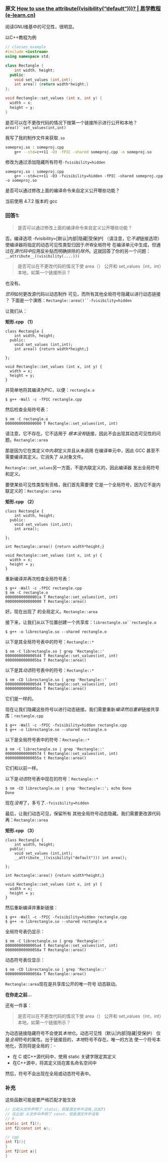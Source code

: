 ### 原文 [How to use the __attribute__((visibility(“default”)))? | 易学教程 (e-learn.cn)](https://www.e-learn.cn/topic/3778645)

阅读GNU维基中的可见性，很明显。

以C++教程为例

```cpp
// classes example
#include <iostream>
using namespace std;

class Rectangle {
    int width, height;
  public:
    void set_values (int,int);
    int area() {return width*height;}
};

void Rectangle::set_values (int x, int y) {
  width = x;
  height = y;
}
```

是否可以在不更改代码的情况下按第一个链接所示进行公开和本地？`area()``set_values(int,int)`

我写了我的制作文件来获取`.so`

```bash
someproj.so : someproj.cpp
    g++ --std=c++11 -O3 -fPIC -shared someproj.cpp -o someproj.so
```

修改为通过添加隐藏所有符号`-fvisibility=hidden`

```
someproj.so : someproj.cpp
    g++ --std=c++11 -O3 -fvisibility=hidden -fPIC -shared someproj.cpp -o someproj.so
```

是否可以通过修改上面的编译命令来自定义公开哪些功能？

当前使用 4.7.2 版本的 gcc

### 回答1:

> 是否可以通过修改上面的编译命令来自定义公开哪些功能？

否。编译选项 -fvisibility=[默认|内部|隐藏|受保护] （请注意，它*不是*链接选项）使编译器将指定的动态可见性类型归因于*所有*全局符号 在编译单元中生成，但通过在*源代码中*应用反补贴而明确排除的*除外*。这就回答了你的另一个问题：`__attribute__((visibility(....)))`

> 是否可以在不更改代码的情况下使 area（） 公开和 set_values（int，int） 本地，如第一个链接所示？

也没有。

*您将*如何更改源代码以动态制作 可见，而所有其他全局符号隐藏以进行动态链接 ？ 下面是一个演练：`Rectangle::area()``-fvisibility=hidden`

让我们从：

**矩形.cpp （1）**

```
class Rectangle {
    int width, height;
  public:
    void set_values (int,int);
    int area() {return width*height;}

};

void Rectangle::set_values (int x, int y) {
  width = x;
  height = y;
}
```

并简单地将其编译为PIC，以便：`rectangle.o`

```
$ g++ -Wall -c -fPIC rectangle.cpp
```

然后检查全局符号表：

```
$ nm -C rectangle.o
0000000000000000 T Rectangle::set_values(int, int)
```

请注意，它不存在。它不适用于 *根本没有*链接，因此不会出现其动态可见性的问题。`Rectangle::area`

那是因为它在类定义中内*联*定义并且从未调用 在编译单元中，因此 GCC 甚至不需要编译其定义。它消失了 从对象文件。

`Rectangle::set_values`另一方面，不是内联定义的，因此编译器 发出全局符号和定义。

要使某些可见性类型有资格，我们首先需要使 它是一个全局符号，因为它不是内联定义的：`Rectangle::area`

**矩形.cpp （2）**

```
class Rectangle {
    int width, height;
  public:
    void set_values (int,int);
    int area();

};

int Rectangle::area() {return width*height;}

void Rectangle::set_values (int x, int y) {
  width = x;
  height = y;
}
```

重新编译并再次检查全局符号表：

```
$ g++ -Wall -c -fPIC rectangle.cpp
$ nm -C rectangle.o
000000000000001a T Rectangle::set_values(int, int)
0000000000000000 T Rectangle::area()
```

好。现在出现了 的全局定义。`Rectangle::area`

接下来，让我们从以下位置创建一个共享库：`librectangle.so``rectangle.o`

```
$ g++ -o librectangle.so --shared rectangle.o
```

以下是其全局符号表中的符号：`Rectangle::*`

```
$ nm -C librectangle.so | grep 'Rectangle::'
00000000000005d4 T Rectangle::set_values(int, int)
00000000000005ba T Rectangle::area()
```

以下是其*动态*符号表中的符号：`Rectangle::*`

```
$ nm -CD librectangle.so | grep 'Rectangle::'
00000000000005d4 T Rectangle::set_values(int, int)
00000000000005ba T Rectangle::area()
```

它们是一样的。

现在让我们隐藏这些符号以进行动态链接。我们需要重新*编译然后重新*链接共享库：`rectangle.cpp`

```
$ g++ -Wall -c -fPIC -fvisibility=hidden rectangle.cpp
$ g++ -o librectangle.so --shared rectangle.o
```

以下是全局符号表中的符号：`Rectangle::*`

```
$ nm -C librectangle.so | grep 'Rectangle::'
0000000000000574 t Rectangle::set_values(int, int)
000000000000055a t Rectangle::area()
```

它们和以前一样。

以下是*动态*符号表中现在的符号：`Rectangle::*`

```
$ nm -CD librectangle.so | grep 'Rectangle::'; echo Done
Done
```

现在*没有*了，多亏了.`-fvisibility=hidden`

最后，让我们动态可见，保留所有 其他全局符号动态隐藏。我们需要更改源代码 再：`Rectangle::area`

**矩形.cpp （3）**

```
class Rectangle {
    int width, height;
  public:
    void set_values (int,int);
    __attribute__((visibility("default"))) int area();

};

int Rectangle::area() {return width*height;}

void Rectangle::set_values (int x, int y) {
  width = x;
  height = y;
}
```

然后重新编译并重新链接：

```
$ g++ -Wall -c -fPIC -fvisibility=hidden rectangle.cpp
$ g++ -o librectangle.so --shared rectangle.o
```

全局符号表仍显示：

```
$ nm -C librectangle.so | grep 'Rectangle::'
00000000000005a4 t Rectangle::set_values(int, int)
000000000000058a T Rectangle::area()
```

动态符号表仅显示：

```
$ nm -CD librectangle.so | grep 'Rectangle::'
000000000000058a T Rectangle::area()
```

`Rectangle::area`现在是共享库公开的唯一符号 动态联动。

**在你走之前...**

还有一件事：

> 是否可以在不更改代码的情况下使 area（） 公开和 set_values（int，int） 本地，如第一个链接所示？

为动态链接隐藏符号不会使其*本地化*。动态可见性（默认|内部|隐藏|受保护） 仅是*全局*符号的属性。出于链接目的，*本地*符号不存在。唯一的方法 使一个符号本地化，否则将是全局的：-

- 在 C 或C++源代码中，使用 static 关键字限定其定义
- 在C++源中，将其定义括在匿名命名空间中

然后，符号不会出现在全局或动态符号表中。





### 补充

这些函数可能是要严格匹配才能生效

```c
// 比如头文件声明了 static，但是源文件中没有,比如f1
// 在比如 头文件中声明了 const，但是源文件中没有
// h
static int f1();
int f2(const int a);

// cpp
int f1(){
}
int f2(int a){
}
```